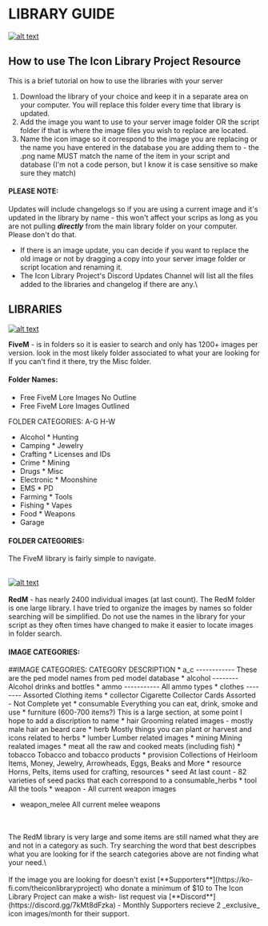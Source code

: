 # LIBRARY GUIDE

[![alt text](https://github.com/user-attachments/assets/1fe211e1-53b6-4142-b5b2-ac0fa71c8ef4)](./#libraryiconxsm)

## How to use The Icon Library Project Resource

This is a brief tutorial on how to use the libraries with your server

1. Download the library of your choice and keep it in a separate area on your computer. You will replace this folder every time that library is updated.
2. Add the image you want to use to your server image folder OR the script folder if that is where the image files you wish to replace are located.
3. Name the icon image so it correspond to the image you are replacing or the name you have entered in the database you are adding them to - the .png name MUST match the name of the item in your script and database (I'm not a code person, but I know it is case sensitive so make sure they match)

#### **PLEASE NOTE:**

Updates will include changelogs so if you are using a current image and it's updated in the library by name - this won't affect your scrips as long as you are not pulling _**directly**_ from the main library folder on your computer. Please don't do that.

* If there is an image update, you can decide if you want to replace the old image or not by dragging a copy into your server image folder or script location and renaming it.
*   The Icon Library Project's Discord Updates Channel will list all the files added to the libraries and changelog if there are any.\

## LIBRARIES

[![alt text](https://github.com/user-attachments/assets/2ae684bd-e449-49ce-beb3-929b74d30bc2)](<./#FiveM Logo OrangeSM>)

**FiveM** - is in folders so it is easier to search and only has 1200+ images per version. look in the most likely folder associated to what your are looking for If you can't find it there, try the Misc folder.

#### **Folder Names:**

* Free FiveM Lore Images No Outline
* Free FiveM Lore Images Outlined

FOLDER CATEGORIES:
A-G	H-W
* Alcohol	* Hunting
* Camping	* Jewelry
* Crafting	* Licenses and IDs
* Crime	* Mining
* Drugs	* Misc
* Electronic	* Moonshine
* EMS	* PD
* Farming	* Tools
* Fishing	* Vapes
* Food	* Weapons
* Garage	

#### FOLDER CATEGORIES:

The FiveM library is fairly simple to navigate.
<br/>
<br/>

[![alt text](https://github.com/user-attachments/assets/646df848-409a-4c5c-85f0-9331548f141c)](<./#RedM Logo RedSM>)\
<br/>
**RedM** - has nearly 2400 individual images (at last count). The RedM folder is one large library. I have tried to organize the images by names so folder searching will be simplified. Do not use the names in the library for your script as they often times have changed to make it easier to locate images in folder search.


#### IMAGE CATEGORIES:

##IMAGE CATEGORIES:
    CATEGORY	        DESCRIPTION
    * a_c ------------  These are the ped model names from ped model database
    * alcohol --------  Alcohol drinks and bottles
    * ammo -----------  All ammo types
    * clothes --------  Assorted Clothing items
    * collector	Cigarette Collector Cards Assorted - Not Complete yet
    * consumable	Everything you can eat, drink, smoke and use
    * furniture (600-700 items?)	This is a large section, at some point I hope to add a discription to name
    * hair	Grooming related images - mostly male hair an beard care
    * herb	Mostly things you can plant or harvest and icons related to herbs
    * lumber	Lumber related images
    * mining	Mining realated images
    * meat	all the raw and cooked meats (including fish)
    * tobacco	Tobacco and tobacco products
    * provision	Collections of Heirloom Items, Money, Jewelry, Arrowheads, Eggs, Beaks and More
    * resource	Horns, Pelts, items used for crafting, resources
    * seed	At last count - 82 varieties of seed packs that each correspond to a consumable_herbs
    * tool	All the tools
    * weapon - All current weapon images
* weapon_melee	All current melee weapons
<br/>
<br/>  
The RedM library is very large and some items are still named what they are and not in a category as such. Try searching the word that best descripbes what you are looking for
if the search categories above are not finding what your need.\
<br/>
<br/>
If the image you are looking for doesn't exist [**Supporters**](https://ko-fi.com/theiconlibraryproject) who donate a minimum of $10 to The Icon Library Project can make a wish-
list request via [**Discord**](https://discord.gg/7kMt8dFzka) - Monthly Supporters recieve 2 _exclusive_ icon images/month for their support.

